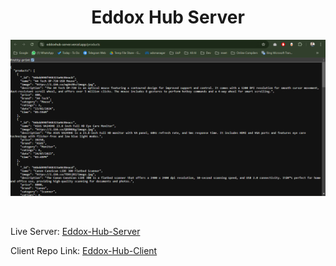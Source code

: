 
<h1 align="center">Eddox Hub Server </h1>


<p align="center">
  <img src="images/eddox-server.png" alt="Hr Hub Pro Server">
</p>
<br>

Live Server: [Eddox-Hub-Server](https://eddoxhub-server.vercel.app/)

Client Repo Link: [Eddox-Hub-Client](https://github.com/younusFoysal/Eddox-Hub-Client)



